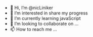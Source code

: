 - 👋 Hi, I’m @nicLiniker
- 👀 I’m interested in share my progress  
- 🌱 I’m currently learning javaScript
- 💞️ I’m looking to collaborate on ...
- 📫 How to reach me ...

<!---
nicLiniker/nicLiniker is a ✨ special ✨ repository because its `README.md` (this file) appears on your GitHub profile.
You can click the Preview link to take a look at your changes.
--->
